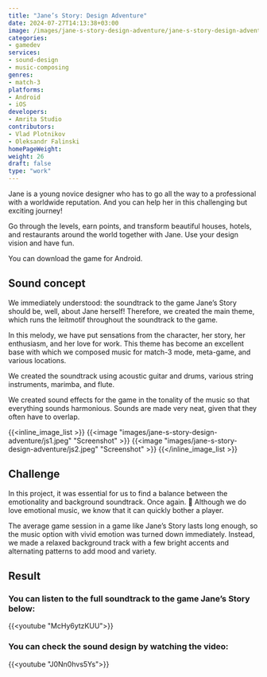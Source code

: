 ```yaml
---
title: "Jane’s Story: Design Adventure"
date: 2024-07-27T14:13:38+03:00
image: /images/jane-s-story-design-adventure/jane-s-story-design-adventure-thumb.webp
categories:
- gamedev
services:
- sound-design
- music-composing
genres:
- match-3
platforms:
- Android
- iOS
developers:
- Amrita Studio
contributors:
- Vlad Plotnikov
- Oleksandr Falinski
homePageWeight:
weight: 26
draft: false
type: "work"
---
```


Jane is a young novice designer who has to go all the way to a professional with a worldwide reputation. And you can help her in this challenging but exciting journey!

Go through the levels, earn points, and transform beautiful houses, hotels, and restaurants around the world together with Jane. Use your design vision and have fun.

You can download the game for Android.

## Sound concept

We immediately understood: the soundtrack to the game Jane’s Story should be, well, about Jane herself! Therefore, we created the main theme, which runs the leitmotif throughout the soundtrack to the game.

In this melody, we have put sensations from the character, her story, her enthusiasm, and her love for work. This theme has become an excellent base with which we composed music for match-3 mode, meta-game, and various locations.

We created the soundtrack using acoustic guitar and drums, various string instruments, marimba, and flute.

We created sound effects for the game in the tonality of the music so that everything sounds harmonious. Sounds are made very neat, given that they often have to overlap.

{{<inline_image_list >}}
{{<image "images/jane-s-story-design-adventure/js1.jpeg" "Screenshot"  >}}
{{<image "images/jane-s-story-design-adventure/js2.jpeg" "Screenshot"  >}}
{{</inline_image_list >}}

## Challenge

In this project, it was essential for us to find a balance between the emotionality and background soundtrack. Once again. 🙂 Although we do love emotional music, we know that it can quickly bother a player.

The average game session in a game like Jane’s Story lasts long enough, so the music option with vivid emotion was turned down immediately. Instead, we made a relaxed background track with a few bright accents and alternating patterns to add mood and variety.

## Result

### You can listen to the full soundtrack to the game Jane’s Story below:

{{<youtube "McHy6ytzKUU">}}

### You can check the sound design by watching the video:

{{<youtube "J0Nn0hvs5Ys">}}